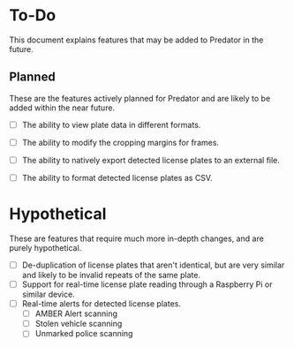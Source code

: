 # To-Do

This document explains features that may be added to Predator in the future.


## Planned

These are the features actively planned for Predator and are likely to be added within the near future.

- [ ] The ability to view plate data in different formats.
- [ ] The ability to modify the cropping margins for frames.
- [ ] The ability to natively export detected license plates to an external file.
- [ ] The ability to format detected license plates as CSV.


# Hypothetical

These are features that require much more in-depth changes, and are purely hypothetical.

- [ ] De-duplication of license plates that aren't identical, but are very similar and likely to be invalid repeats of the same plate.
- [ ] Support for real-time license plate reading through a Raspberry Pi or similar device.
- [ ] Real-time alerts for detected license plates.
    - [ ] AMBER Alert scanning
    - [ ] Stolen vehicle scanning
    - [ ] Unmarked police scanning
